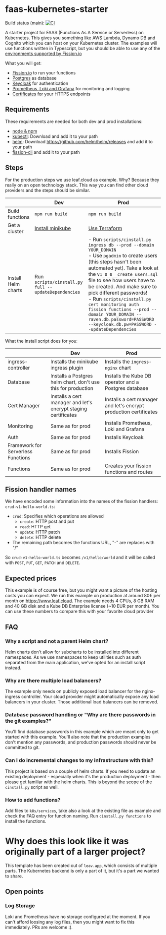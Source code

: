 # faas-kubernetes-starter

Build status (main): [![CI](https://github.com/liebharc/faas-kubernetes-starter/workflows/CI/badge.svg?branch=main)](https://github.com/liebharc/faas-kubernetes-starter/actions)

A starter project for FAAS (Functions As A Service or Serverless) on Kubernetes. This gives you something like AWS Lambda, Dynamo DB and Cognito which you can host on your Kubernetes cluster. The examples will use functions written in Typescript, but you should be able to use any of the [environments supported by Fission.io](https://environments.fission.io/)

What you will get:

- [Fission.io](https://fission.io/) to run your functions
- [Postgres](https://www.postgresql.org/) as database
- [Keycloak](https://www.keycloak.org/) for authentication
- [Prometheus, Loki and Grafana](https://grafana.com/docs/loki/latest/) for monitoring and logging
- [Certificates](https://letsencrypt.org/) for your HTTPS endpoints

## Requirements

These requirements are needed for both dev and prod installations:

- [node & npm](https://docs.npmjs.com/cli/v7/configuring-npm/install)
- [kubectl](https://kubernetes.io/releases/download/): Download and add it to your path
- [helm](https://helm.sh/docs/intro/install/): Download https://github.com/helm/helm/releases and add it to your path
- [fission-cli](https://fission.io/docs/installation/#install-fission-cli) and add it to your path

## Steps

For the production steps we use leaf.cloud as example. Why? Because they really on an open technology stack. This way you can find other cloud providers and the steps should be similar.

|                     | Dev                                                                             | Prod                                                                                                                                                                                                                                                                                                                                                                                                                                                              |
| ------------------- | ------------------------------------------------------------------------------- | ----------------------------------------------------------------------------------------------------------------------------------------------------------------------------------------------------------------------------------------------------------------------------------------------------------------------------------------------------------------------------------------------------------------------------------------------------------------- |
| Build functions     | `npm run build`                                                                 | `npm run build`                                                                                                                                                                                                                                                                                                                                                                                                                                                   |
| Get a cluster       | [Install minikube](https://kubernetes.io/de/docs/tasks/tools/install-minikube/) | [Use Terraform](/Terraform.md)                                                                                                                                                                                                                                                                                                                                                                                                                                    |
| Install Helm charts | Run `scripts/cinstall.py full --updateDependencies`                             | - Run `scripts/cinstall.py ingress db --prod --domain YOUR_DOMAIN`<br/>- Use `pgadmin` to create users (this steps hasn't been automated yet). Take a look at the `V1_0_0__create_users.sql` file to see how users have to be created. And make sure to pick different passwords! <br/>- Run `scripts/cinstall.py cert monitoring auth fission functions --prod --domain YOUR_DOMAIN --raven.db.password=PASSWORD --keycloak.db.pw=PASSWORD --updateDependencies` |

What the install script does for you:

|                                    | Dev                                                            | Prod                                                              |
| ---------------------------------- | -------------------------------------------------------------- | ----------------------------------------------------------------- |
| ingress-controller                 | Installs the minikube ingress plugin                           | Installs the `ingress-nginx` chart                                |
| Database                           | Installs a Postgres helm chart, don't use this for production  | Installs the Kube DB operator and a Postgres database             |
| Cert Manager                       | Installs a cert manager and let's encrypt staging certificates | Installs a cert manager and let's encrypt production certificates |
| Monitoring                         | Same as for prod                                               | Installs Prometheus, Loki and Grafana                             |
| Auth                               | Same as for prod                                               | Installs Keycloak                                                 |
| Framework for Serverless Functions | Same as for prod                                               | Installs Fission                                                  |
| Functions                          | Same as for prod                                               | Creates your fission functions and routes                         |

## Fission handler names

We have encoded some information into the names of the fission handlers: `crud-v1-hello-world.ts`:

- `crud`: Specifies which operations are allowed
  - `create`: HTTP post and put
  - `read`: HTTP get
  - `update`: HTTP patch
  - `delete`: HTTP delete
- The remaining path becomes the functions URL, "-" are replaces with "/"

So `crud-v1-hello-world.ts` becomes `/v1/hello/world` and it will be called with `POST`, `PUT`, `GET`, `PATCH` and `DELETE`.

## Expected prices

This example is of course free, but you might want a picture of the hosting costs you can expect. We run this example on production at around 80€ per month on https://www.leaf.cloud. The example needs 4 CPUs, 8 GB RAM and 40 GB disk and a Kube DB Enterprise license (~10 EUR per month). You can use these numbers to compare this with your favorite cloud provider

## FAQ

### Why a script and not a parent Helm chart?

Helm charts don't allow for subcharts to be installed into different namespaces. As we use namespaces to keep utilities such as auth separated from the main application, we've opted for an install script instead.

### Why are there multiple load balancers?

The example only needs on publicly exposed load balancer for the nginx-ingress controller. Your cloud provider might automatically expose any load balancers in your cluster. Those additional load balancers can be removed.

### Database password handling or "Why are there passwords in the git examples?"

You'll find database passwords in this example which are meant only to get started with this example. You'll also note that the production examples don't mention any passwords, and production passwords should never be committed to git.

### Can I do incremental changes to my infrastructure with this?

This project is based on a couple of helm charts. If you need to update an existing deployment - especially when it's the production deployment - then please get familiar with the helm charts. This is beyond the scope of the `cinstall.py` script as well.

### How to add functions?

Add files to `k8s/services`, take also a look at the existing file as example and check the FAQ entry for function naming. Run `cinstall.py functions` to install the functions.

# Why does this look like it was originally part of a larger project?

This template has been created out of `leav.app`, which consists of multiple parts. The Kubernetes backend is only a part of it, but it's a part we wanted to share.

## Open points

### Log Storage

Loki and Prometheus have no storage configured at the moment. If you can't afford loosing any log files, then you might want to fix this immediately. PRs are welcome :).
